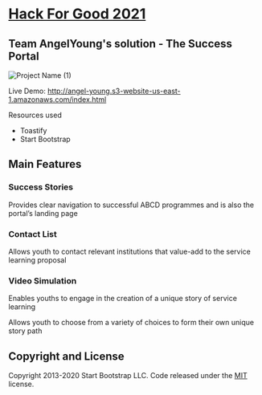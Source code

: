 # [Hack For Good 2021](https://dsc.comp.nus.edu.sg/)

## Team AngelYoung's solution - The Success Portal

![Project Name (1)](https://user-images.githubusercontent.com/54528035/111344952-cd833f80-86b7-11eb-8f15-89b39a564d62.gif)

Live Demo: http://angel-young.s3-website-us-east-1.amazonaws.com/index.html

Resources used
- Toastify
- Start Bootstrap

## Main Features

### Success Stories

Provides clear navigation to successful ABCD programmes and is also the portal’s landing page

### Contact List

Allows youth to contact relevant institutions that value-add to the service learning proposal 

### Video Simulation

Enables youths to engage in the creation of a unique  story of service learning

Allows youth to choose from a variety of choices to form their own unique story path


## Copyright and License

Copyright 2013-2020 Start Bootstrap LLC. Code released under the [MIT](https://github.com/StartBootstrap/startbootstrap-clean-blog/blob/gh-pages/LICENSE) license.
